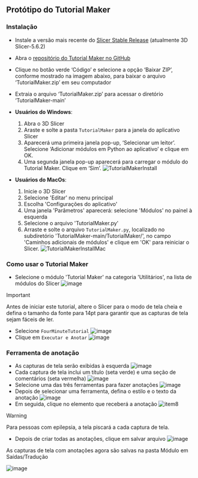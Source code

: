 ## Protótipo do Tutorial Maker

### Instalação

- Instale a versão mais recente do [Slicer Stable Release](https://download.slicer.org/) (atualmente 3D Slicer-5.6.2)
- Abra o [repositório do Tutorial Maker no GitHub](https://github.com/SlicerLatinAmerica/TutorialMaker)
- Clique no botão verde ‘Código’ e selecione a opção ‘Baixar ZIP’, conforme mostrado na imagem abaixo, para baixar o arquivo ‘TutorialMaker.zip’ em seu computador
- Extraia o arquivo ‘TutorialMaker.zip’ para acessar o diretório ‘TutorialMaker-main’
- **Usuários do Windows**:
  1. Abra o 3D Slicer
  2. Araste e solte a pasta `TutorialMaker` para a janela do aplicativo Slicer
  3. Aparecerá uma primeira janela pop-up, ‘Selecionar um leitor’. Selecione ‘Adicionar módulos em Python ao aplicativo’ e clique em OK.
  4. Uma segunda janela pop-up aparecerá para carregar o módulo do Tutorial Maker. Clique em ‘Sim’.
![TutorialMakerInstall](https://github.com/SlicerLatinAmerica/TutorialMaker/assets/28208639/17ffda20-ee58-4e52-91c8-755655725d83)

- **Usuários do MacOs**:
  1. Inicie o 3D Slicer
  2. Selecione 'Editar' no menu principal
  3. Escolha 'Configurações do aplicativo'
  4. Uma janela 'Parâmetros' aparecerá: selecione 'Módulos' no painel à esquerda
  5. Selecione o arquivo 'TutorialMaker.py'
  6. Arraste e solte o arquivo `TutorialMaker.py`, localizado no subdiretório 'TutorialMaker-main/TutorialMaker/', no campo 'Caminhos adicionais de módulos' e clique em 'OK' para reiniciar o Slicer.
![TutorialMakerInstallMac](https://github.com/SlicerLatinAmerica/TutorialMaker/assets/28208639/1aad7764-0eb6-4f2e-8a5e-ba46c3cf373d)


### Como usar o Tutorial Maker

-	Selecione o módulo 'Tutorial Maker' na categoria 'Utilitários', na lista de módulos do Slicer
![image](https://github.com/user-attachments/assets/63f7a01d-b943-4f42-9d14-4286a93f100c)
> [!IMPORTANT]
> Antes de iniciar este tutorial, altere o Slicer para o modo de tela cheia e defina o tamanho da fonte para 14pt para garantir que as capturas de tela sejam fáceis de ler.
-	Selecione `FourMinuteTutorial`
![image](https://github.com/user-attachments/assets/8dddd247-bf31-4bb4-8cb2-e00aa4b0a473)
-	Clique em `Executar e Anotar`
![image](https://github.com/user-attachments/assets/91387ee5-b782-4e49-804b-5d1961464d1b)

### Ferramenta de anotação

-	As capturas de tela serão exibidas à esquerda
![image](https://github.com/user-attachments/assets/63c4485a-1a7e-4fc8-8f47-911f399b2d32)
-	Cada captura de tela inclui um título (seta verde) e uma seção de comentários (seta vermelha) 
![image](https://github.com/user-attachments/assets/07df18ae-677e-4f2d-83f0-ab7a61e1159e)
-	Selecione uma das três ferramentas para fazer anotações
![image](https://github.com/user-attachments/assets/00f5bd99-0949-4594-994b-f4d02018624f)
-	Depois de selecionar uma ferramenta, defina o estilo e o texto da anotação
![image](https://github.com/user-attachments/assets/524d6814-7601-4a22-ba30-0fcf222572ec)
-	Em seguida, clique no elemento que receberá a anotação
![item8](https://github.com/user-attachments/assets/70f71f19-29ed-4f4b-9df5-70247f07fd5d)

> [!WARNING]
> Para pessoas com epilepsia, a tela piscará a cada captura de tela.

-	Depois de criar todas as anotações, clique em salvar arquivo
![image](https://github.com/user-attachments/assets/103d5b81-7335-4d04-bf83-dac61ab6c3f5)

<!--
> [!AVISO]  
> Para pessoas com epilepsia, não execute a tradução. A tela piscará a cada captura de tela.

- Em seguida, clique em "Testar Tradução"
![image](https://github.com/SlicerLatinAmerica/TutorialMaker/assets/28208639/dae305bc-3fd1-4a7a-87b4-6e724037e728)
-->
As capturas de tela com anotações agora são salvas na pasta Módulo em Saídas/Tradução

![image](https://github.com/SlicerLatinAmerica/TutorialMaker/assets/28208639/3a5feeb0-b7a3-41c8-923f-77239f5331c8)

<!-- ### Redação de tutoriais
TODO: Criar o "manual do desenvolvedor" para criar novos tutoriais.
-->
